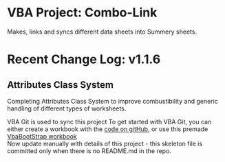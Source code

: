 # VBA Project: Combo-Link
Makes, links and syncs different data sheets into Summery sheets.

# Recent Change Log: v1.1.6 #
## Attributes Class System ##
 Completing Attributes Class System to improve combustibility and generic handling of different types of worksheets.

VBA Git is used to sync this project
To get started with VBA Git, you can either create a workbook with the [code on gitHub](https://github.com/brucemcpherson/VbaGit "VbaGit repo"), or use this premade [VbaBootStrap workbook](http://ramblings.mcpher.com/Home/excelquirks/downlable-items/VbaGitBootStrap.xlsm "VbaBootStrap")  
Now update manually with details of this project - this skeleton file is committed only when there is no README.md in the repo.